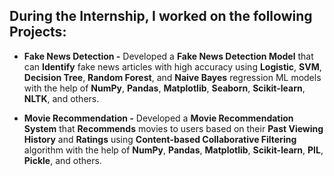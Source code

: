 ## During the Internship, I worked on the following Projects: 

 - **Fake News Detection -** Developed a **Fake News Detection Model** that can **Identify** fake news articles with high accuracy using **Logistic**, **SVM**, **Decision Tree**, **Random Forest**, and **Naive Bayes** regression ML models with the help of **NumPy**, **Pandas**, **Matplotlib**, **Seaborn**, **Scikit-learn**, **NLTK**, and others.

 - **Movie Recommendation -** Developed a **Movie Recommendation System** that **Recommends** movies to users based on their **Past Viewing History** and **Ratings** using **Content-based Collaborative Filtering** algorithm with the help of **NumPy**, **Pandas**, **Matplotlib**, **Scikit-learn**, **PIL**, **Pickle**, and others.
